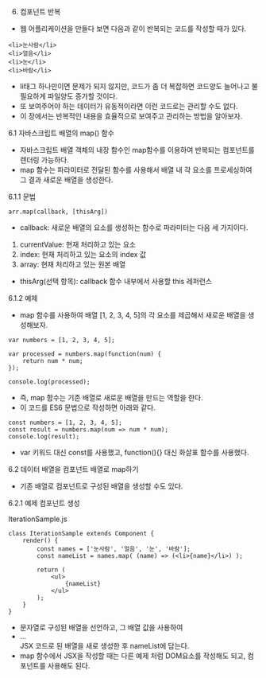 6. 컴포넌트 반복

- 웹 어플리케이션을 만들다 보면 다음과 같이 반복되는 코드를 작성할 때가 있다.
```
<li>눈사람</li>
<li>얼음</li>
<li>눈</li>
<li>바람</li>
```
- li태그 하나만이면 문제가 되지 않지만, 코드가 좀 더 복잡하면 코드양도 늘어나고 불필요하게 파일양도 증가할 것이다.
- 또 보여주어야 하는 데이터가 유동적이라면 이런 코드로는 관리할 수도 없다.
- 이 장에서는 반복적인 내용을 효율적으로 보여주고 관리하는 방법을 알아보자.

6.1 자바스크립트 배열의 map() 함수

- 자바스크립트 배열 객체의 내장 함수인 map함수를 이용하여 반복되는 컴포넌트를 렌더링 가능하다.
- map 함수는 파라미터로 전달된 함수를 사용해서 배열 내 각 요소를 프로세싱하여 그 결과 새로운 배열을 생성한다.

6.1.1 문법

```
arr.map(callback, [thisArg])
```

- callback: 새로운 배열의 요소를 생성하는 함수로 파라미터는 다음 세 가지이다.
1) currentValue: 현재 처리하고 있는 요소
2) index: 현재 처리하고 있는 요소의 index 값
3) array: 현재 처리하고 있는 원본 배열
- thisArg(선택 항목): callback 함수 내부에서 사용할 this 레퍼런스

6.1.2 예제

- map 함수를 사용하여 배열 [1, 2, 3, 4, 5]의 각 요소를 제곱해서 새로운 배열을 생성해보자.
```
var numbers = [1, 2, 3, 4, 5];

var processed = numbers.map(function(num) {
	return num * num;
});

console.log(processed);
```
- 즉, map 함수는 기존 배열로 새로운 배열을 만드는 역할을 한다.
- 이 코드를 ES6 문법으로 작성하면 아래와 같다.
```
const numbers = [1, 2, 3, 4, 5];
const result = numbers.map(num => num * num);
console.log(result);
```
- var 키워드 대신 const를 사용했고, function(){} 대신 화살표 함수를 사용했다.


6.2 데이터 배열을 컴포넌트 배열로 map하기

- 기존 배열로 컴포넌트로 구성된 배열을 생성할 수도 있다.

6.2.1 예제 컴포넌트 생성

IterationSample.js
```
class IterationSample extends Component {
	render() {
		const names = ['눈사람', '얼음', '눈', '바람'];
		const nameList = names.map( (name) => (<li>{name}</li>) );
		
		return (
			<ul>
				{nameList}
			</ul>
		);
	}
}
```

- 문자열로 구성된 배열을 선언하고, 그 배열 값을 사용하여 <li>...</li> JSX 코드로 된 배열을 새로 생성한 후 nameList에 담는다.
- map 함수에서 JSX을 작성할 때는 다른 예제 처럼 DOM요소를 작성해도 되고, 컴포넌트를 사용해도 된다.

